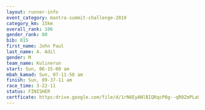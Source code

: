 ```yaml
---
layout: runner-info 
event_category: mantra-summit-challenge-2019 
category_km: 15km 
overall_rank: 106
gender_rank: 80
bib: 815
first_name: John Paul
last_name: A. Adil
gender: M
team_name: Kulinerun
start: Sun, 06-15-00 am
mbah_kamad: Sun, 07-11-58 am
finish: Sun, 09-37-11 am
race_time: 3-22-11
status: FINISHER
certficate: https:drive.google.com/file/d/1rN6EyANlBIQRqcP0g--qR0ZmPLaOFHq4/view?usp=sharing
---
```

